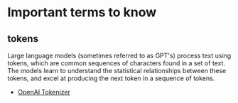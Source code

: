 # Important terms to know

## tokens

Large language models (sometimes referred to as GPT's) process text using tokens, which are common sequences of characters found in a set of text. The models learn to understand the statistical relationships between these tokens, and excel at producing the next token in a sequence of tokens.

- [OpenAI Tokenizer](https://platform.openai.com/tokenizer)
